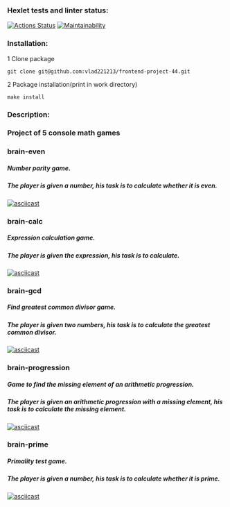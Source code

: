 ### Hexlet tests and linter status:
[![Actions Status](https://github.com/vlad221213/frontend-project-44/actions/workflows/hexlet-check.yml/badge.svg)](https://github.com/vlad221213/frontend-project-44/actions)
[![Maintainability](https://api.codeclimate.com/v1/badges/8a4c697296fca3e9c2cd/maintainability)](https://codeclimate.com/github/vlad221213/frontend-project-44/maintainability)
### Installation:
1 Clone package
```
git clone git@github.com:vlad221213/frontend-project-44.git
```
2 Package installation(print in work directory)

```
make install
```
### Description:
### Project of 5 console math games

### brain-even
##### Number parity game.
##### The player is given a number, his task is to calculate whether it is even.
[![asciicast](https://asciinema.org/a/ovNRzD5qoS6zW1QSWNSjjxIRl.svg)](https://asciinema.org/a/ovNRzD5qoS6zW1QSWNSjjxIRl)
### brain-calc
##### Expression calculation game.
##### The player is given the expression, his task is to calculate.
[![asciicast](https://asciinema.org/a/VvYyxiLt8nMx1LCQS0puiHLuA.svg)](https://asciinema.org/a/VvYyxiLt8nMx1LCQS0puiHLuA)
### brain-gcd
##### Find greatest common divisor game.
##### The player is given two numbers, his task is to calculate the greatest common divisor.
[![asciicast](https://asciinema.org/a/JtCEJeO9ocWzpnehogwGTeiOS.svg)](https://asciinema.org/a/JtCEJeO9ocWzpnehogwGTeiOS)
### brain-progression
##### Game to find the missing element of an arithmetic progression.
##### The player is given an arithmetic progression with a missing element, his task is to calculate the missing element.
[![asciicast](https://asciinema.org/a/YGLCGrItwoy58EvPTxwLiWvFy.svg)](https://asciinema.org/a/YGLCGrItwoy58EvPTxwLiWvFy)
### brain-prime
##### Primality test game.
##### The player is given a number, his task is to calculate whether it is prime.
[![asciicast](https://asciinema.org/a/wMtlkVrOjGecwlJqchIWDoFyZ.svg)](https://asciinema.org/a/wMtlkVrOjGecwlJqchIWDoFyZ)